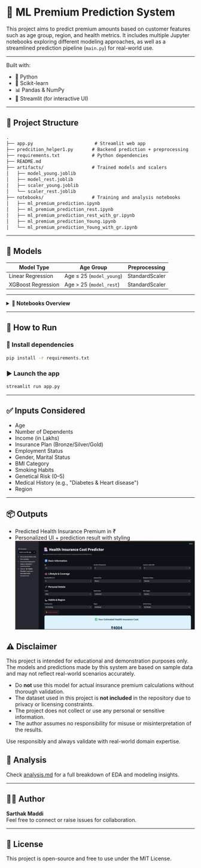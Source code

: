 # 💼 ML Premium Prediction System

This project aims to predict premium amounts based on customer features such as age group, region, and health metrics. It includes multiple Jupyter notebooks exploring different modeling approaches, as well as a streamlined prediction pipeline (`main.py`) for real-world use.

---
Built with:
- 🐍 Python
- 🧠 Scikit-learn
- 📊 Pandas & NumPy
- 🎯 Streamlit (for interactive UI)

---

## 📁 Project Structure

```
.
├── app.py                       # Streamlit web app
├── predcition_helper1.py       # Backend prediction + preprocessing
├── requirements.txt            # Python dependencies
├── README.md
├── artifacts/                  # Trained models and scalers
│   ├── model_young.joblib
│   ├── model_rest.joblib
│   ├── scaler_young.joblib
│   └── scaler_rest.joblib
├── notebooks/                  # Training and analysis notebooks
│   ├── ml_premium_prediction.ipynb
│   ├── ml_premium_prediction_rest.ipynb
│   ├── ml_premium_prediction_rest_with_gr.ipynb
│   ├── ml_premium_prediction_Young.ipynb
│   └── ml_premium_prediction_Young_with_gr.ipynb
```

---

## 🧠 Models

| Model Type | Age Group | Preprocessing |
|------------|-----------|----------------|
| Linear Regression | Age ≤ 25 (`model_young`) | StandardScaler |
| XGBoost Regression | Age > 25 (`model_rest`) | StandardScaler |

---
<details>
<summary><strong>📓 Notebooks Overview</strong></summary>

- [`ml_premium_prediction.ipynb`](notebooks/ml_premium_prediction.ipynb): Baseline model.
- [`ml_premium_prediction_rest.ipynb`](notebooks/ml_premium_prediction_rest.ipynb): REST group focus.
- [`ml_premium_prediction_rest_with_gr.ipynb`](notebooks/ml_premium_prediction_rest_with_gr.ipynb): REST + Gradient Boosting.
- [`ml_premium_prediction_Young.ipynb`](notebooks/ml_premium_prediction_Young.ipynb): Young group model.
- [`ml_premium_prediction_Young_with_gr.ipynb`](notebooks/ml_premium_prediction_Young_with_gr.ipynb): Young + Gradient Boosting.

</details>

---
## 🚀 How to Run

### 🔧 Install dependencies

```bash
pip install -r requirements.txt
```

### ▶️ Launch the app

```bash
streamlit run app.py
```

---

## ✅ Inputs Considered

- Age
- Number of Dependents
- Income (in Lakhs)
- Insurance Plan (Bronze/Silver/Gold)
- Employment Status
- Gender, Marital Status
- BMI Category
- Smoking Habits
- Genetical Risk (0–5)
- Medical History (e.g., "Diabetes & Heart disease")
- Region

---

## 📦 Outputs
- Predicted Health Insurance Premium in ₹
- Personalized UI + prediction result with styling
  ![Premium Prediction Dashboard](image/main_image.png)

## ⚠️ Disclaimer

This project is intended for educational and demonstration purposes only. The models and predictions made by this system are based on sample data and may not reflect real-world scenarios accurately.

- Do **not** use this model for actual insurance premium calculations without thorough validation.
- The dataset used in this project is **not included** in the repository due to privacy or licensing constraints.
- The project does not collect or use any personal or sensitive information.
- The author assumes no responsibility for misuse or misinterpretation of the results.

Use responsibly and always validate with real-world domain expertise.
## 🧠 Analysis  
Check [analysis.md](analysis.md) for a full breakdown of EDA and modeling insights.

---

## 🙋‍♂️ Author  
**Sarthak Maddi**  
Feel free to connect or raise issues for collaboration.

---

## 📄 License  
This project is open-source and free to use under the MIT License.


